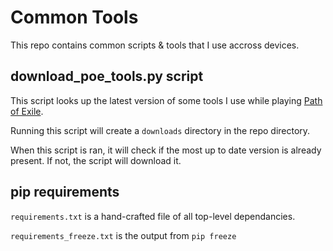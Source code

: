 # Common Tools
This repo contains common scripts & tools that I use accross devices.

## download_poe_tools.py script
This script looks up the latest version of some tools I use while playing [Path of Exile](https://www.pathofexile.com/).

Running this script will create a `downloads` directory in the repo directory.

When this script is ran, it will check if the most up to date version is already present. If not, the script will download it.

## pip requirements
`requirements.txt` is a hand-crafted file of all top-level dependancies.

`requirements_freeze.txt` is the output from `pip freeze`